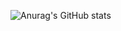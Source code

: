 ![Anurag's GitHub stats](https://github-readme-stats.vercel.app/api?username=Fire-The-Fox&show_icons=true&theme=merko)
